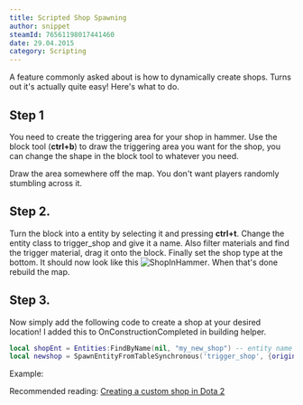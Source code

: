```yaml
---
title: Scripted Shop Spawning
author: snippet
steamId: 76561198017441460
date: 29.04.2015
category: Scripting
---
```


A feature commonly asked about is how to dynamically create shops. Turns out it's actually quite easy! Here's what to do.

## Step 1
You need to create the triggering area for your shop in hammer. Use the block tool (**ctrl+b**) to draw the triggering area you want for the shop, you can change the shape in the block tool to whatever you need.

Draw the area somewhere off the map. You don't want players randomly stumbling across it.

## Step 2.
Turn the block into a entity by selecting it and pressing **ctrl+t**. Change the entity class to trigger_shop and give it a name. Also filter materials and find the trigger material, drag it onto the block. Finally set the shop type at the bottom. It should now look like this ![ShopInHammer](http://i.imgur.com/XqzWA3I.jpg "ShopInHammer"). When that's done rebuild the map.

## Step 3.
Now simply add the following code to create a shop at your desired location! I added this to OnConstructionCompleted in building helper.
~~~lua
local shopEnt = Entities:FindByName(nil, "my_new_shop") -- entity name in hammer
local newshop = SpawnEntityFromTableSynchronous('trigger_shop', {origin = unit:GetAbsOrigin(), shoptype = 1, model=shopEnt:GetModelName()}) -- shoptype is 0 for a "home" shop, 1 for a side shop and 2 for a secret shop
~~~

Example:
<Gfycat id="DimwittedGlisteningAmericanmarten" />

Recommended reading:
[Creating a custom shop in Dota 2](http://www.reddit.com/r/Dota2Modding/comments/2dpts1/tutorial_creating_a_custom_shop_step_by_step/)
